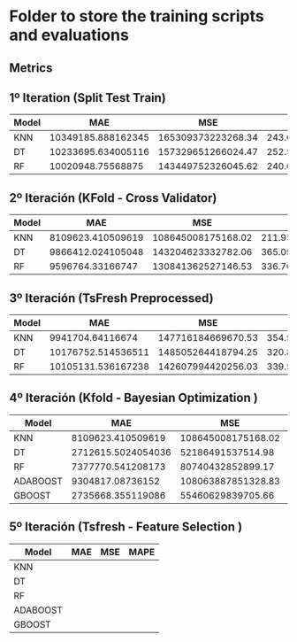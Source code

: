 # Folder to store the training scripts and evaluations
## Metrics
## 1º Iteration (Split Test Train)
| Model    |         MAE          |         MSE          |        MAPE          |
|----------|----------------------|----------------------|----------------------|
| KNN      | 10349185.888162345   | 165309373223268.34   | 243.65553499924394   |
| DT       | 10233695.634005116   | 157329651266024.47   | 252.54049687652977   |
| RF       | 10020948.75568875    | 143449752326045.62   | 240.65894100895693   |

## 2º Iteración (KFold - Cross Validator)
| Model    |         MAE          |         MSE          |        MAPE          |
|----------|----------------------|----------------------|----------------------|
| KNN      | 8109623.410509619    | 108645008175168.02   | 211.9595032399446    |
| DT       | 9866412.024105048    | 143204623332782.06   | 365.09101801074763   |
| RF       | 9596764.33166747     | 130841362527146.53   | 336.70053511541505   |

## 3º Iteración (TsFresh Preprocessed)
| Model    |         MAE          |         MSE          |        MAPE          |
|----------|----------------------|----------------------|----------------------|
| KNN      | 9941704.64116674     | 147716184669670.53   | 354.56927066629555   |
| DT       | 10176752.514536511   | 148505264418794.25   | 320.8084057136354    |
| RF       | 10105131.536167238   | 142607994420256.03   | 339.58984158702856   |

## 4º Iteración (Kfold - Bayesian Optimization )
| Model    |         MAE          |         MSE          |        MAPE          |
|----------|----------------------|----------------------|----------------------|
| KNN      | 8109623.410509619    | 108645008175168.02   | 211.9595032399446    |
| DT       | 2712615.5024054036   | 52186491537514.98    | 56.92034277026964    |
| RF       | 7377770.541208173    | 80740432852899.17    | 243.90736844303015   |
| ADABOOST | 9304817.08736152     | 108063887851328.83   | 279.18829487214134   |
| GBOOST   | 2735668.355119086    | 55460629839705.66    | 78.93394923896003    |


## 5º Iteración (Tsfresh - Feature Selection )
| Model    |         MAE          |         MSE          |        MAPE          |
|----------|----------------------|----------------------|----------------------|
| KNN      |     |    |    |
| DT       |   |     |    |
| RF       |     |     |   |
| ADABOOST |  |   |    |
| GBOOST   |    |     |    |